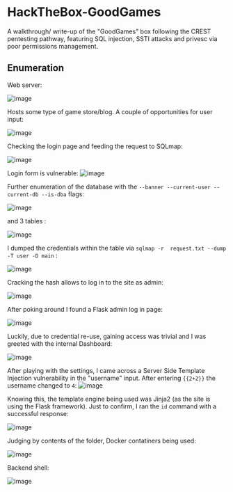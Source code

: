 # HackTheBox-GoodGames
A walkthrough/ write-up of the "GoodGames" box following the CREST pentesting pathway, featuring SQL injection, SSTI attacks and privesc via poor permissions management.

## Enumeration

Web server:

![image](https://github.com/HattMobb/HackTheBox-GoodGames/assets/134090089/e001736e-c883-4b5e-a452-886967ec4ed5)


Hosts some type of game store/blog. A couple of opportunities for user input:

![image](https://github.com/HattMobb/HackTheBox-GoodGames/assets/134090089/410335cc-bc50-4ea4-b2ca-30ed6e2ea4e2)

Checking the login page and feeding the request to SQLmap:

![image](https://github.com/HattMobb/HackTheBox-GoodGames/assets/134090089/65260cf8-57a5-4147-9698-e1d7b8fa9086)


Login form is vulnerable:
![image](https://github.com/HattMobb/HackTheBox-GoodGames/assets/134090089/cd101053-b155-4d4b-bc36-fe01564d90e7)

Further enumeration of the database with the `--banner --current-user --current-db --is-dba` flags:

![image](https://github.com/HattMobb/HackTheBox-GoodGames/assets/134090089/e89eb693-0cbb-438a-bf56-d7bd8e5ec0b9)


and 3 tables :

![image](https://github.com/HattMobb/HackTheBox-GoodGames/assets/134090089/a962fc61-7aad-496a-ab96-92700e53f2e0)

I dumped the credentials within the table via `sqlmap -r  request.txt --dump -T user -D main` :

![image](https://github.com/HattMobb/HackTheBox-GoodGames/assets/134090089/2ed2ea05-4fe5-4782-ae5b-bb87c9b502b7)

Cracking the hash allows to log in to the site as admin:

![image](https://github.com/HattMobb/HackTheBox-GoodGames/assets/134090089/85f9caf8-2a2e-4a72-a06f-d80009aa69c1)

After poking around I found a Flask admin log in page:

![image](https://github.com/HattMobb/HackTheBox-GoodGames/assets/134090089/8e2dfad4-e952-4559-b921-6e96a37b46a1)

Luckily, due to credential re-use, gaining access was trivial and I was greeted with the internal Dashboard:

![image](https://github.com/HattMobb/HackTheBox-GoodGames/assets/134090089/34a65c2e-e765-4247-a8a1-39d139914846)

After playing with the settings, I came across a Server Side Template Injection vulnerability in the "username" input. After entering `{{2+2}}` the username changed to `4`:
![image](https://github.com/HattMobb/HackTheBox-GoodGames/assets/134090089/1062a1a2-db1a-4812-85f4-3be1e5ccf104)

Knowing this, the template engine being used was Jinja2 (as the site is using the Flask framework).
Just to confirm, I ran the `id` command with a successful response:

![image](https://github.com/HattMobb/HackTheBox-GoodGames/assets/134090089/456c39e8-8519-4023-8075-83fc85565c2e)


Judging by contents of the folder, Docker contatiners being used:

![image](https://github.com/HattMobb/HackTheBox-GoodGames/assets/134090089/2ad0214c-631a-4026-9033-39f1ab58ad8f)



Backend shell:

![image](https://github.com/HattMobb/HackTheBox-GoodGames/assets/134090089/f5b8ed51-656f-47a8-b4fe-1ebc8e11cc49)




